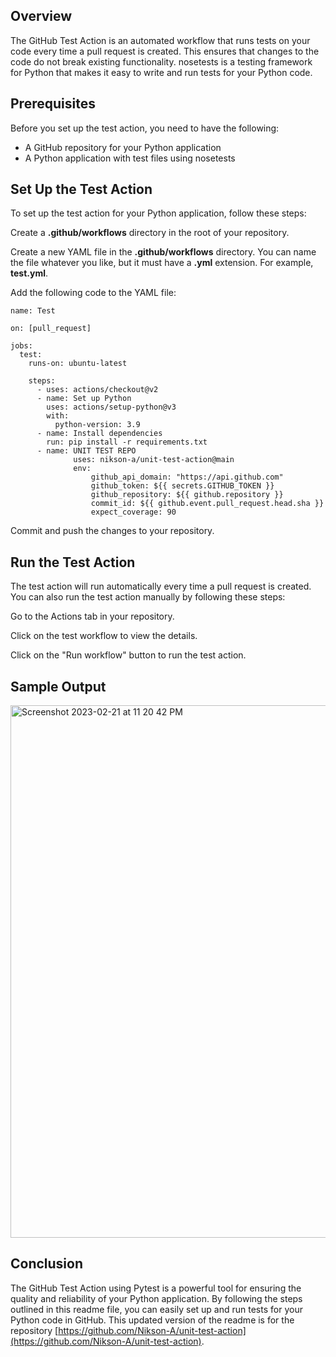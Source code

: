 ## **Overview**

The GitHub Test Action is an automated workflow that runs tests on your code every time a pull request is created. This ensures that changes to the code do not break existing functionality. nosetests is a testing framework for Python that makes it easy to write and run tests for your Python code.

## **Prerequisites**

Before you set up the test action, you need to have the following:

*   A GitHub repository for your Python application
*   A Python application with test files using nosetests

## **Set Up the Test Action**

To set up the test action for your Python application, follow these steps:

Create a **.github/workflows** directory in the root of your repository.

Create a new YAML file in the **.github/workflows** directory. You can name the file whatever you like, but it must have a **.yml** extension. For example, **test.yml**.

Add the following code to the YAML file:

```plaintext
name: Test

on: [pull_request]

jobs:
  test:
    runs-on: ubuntu-latest

    steps:
      - uses: actions/checkout@v2
      - name: Set up Python
        uses: actions/setup-python@v3
        with:
          python-version: 3.9
      - name: Install dependencies
        run: pip install -r requirements.txt
      - name: UNIT TEST REPO
              uses: nikson-a/unit-test-action@main
              env:
                  github_api_domain: "https://api.github.com"
                  github_token: ${{ secrets.GITHUB_TOKEN }}
                  github_repository: ${{ github.repository }}
                  commit_id: ${{ github.event.pull_request.head.sha }}
                  expect_coverage: 90

```

Commit and push the changes to your repository.

## **Run the Test Action**

The test action will run automatically every time a pull request is created. You can also run the test action manually by following these steps:

Go to the Actions tab in your repository.

Click on the test workflow to view the details.

Click on the "Run workflow" button to run the test action.


## **Sample Output**

<img width="852" alt="Screenshot 2023-02-21 at 11 20 42 PM" src="https://user-images.githubusercontent.com/43266690/220422362-583324fc-f07c-4fd6-a786-ef82dc9cdecf.png">


## **Conclusion**

The GitHub Test Action using Pytest is a powerful tool for ensuring the quality and reliability of your Python application. By following the steps outlined in this readme file, you can easily set up and run tests for your Python code in GitHub. This updated version of the readme is for the repository [https://github.com/Nikson-A/unit-test-action](https://github.com/Nikson-A/unit-test-action).
